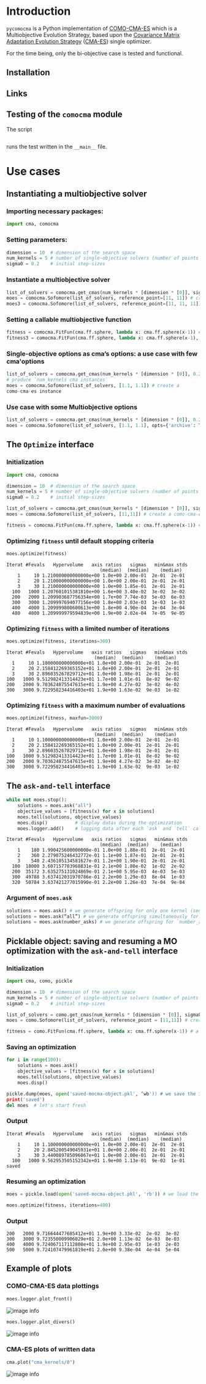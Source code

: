 # Introduction

``pycomocma`` is a Python implementation of [COMO-CMA-ES](https://hal.inria.fr/hal-02103694/document) which is a Multiobjective Evolution Strategy, based upon the [Covariance Matrix Adaptation Evolution Strategy](https://en.wikipedia.org/wiki/CMA-ES) 
([CMA-ES](http://cma.gforge.inria.fr/)) single optimizer.

For the time being, only the bi-objective case is tested and functional.

## Installation

## Links

## Testing of the `comocma` module

The script
```python -m comocma
```
runs the test written in the `__main__` file.


# Use cases 

## Instantiating a multiobjective solver

### Importing necessary packages:
```python
import cma, comocma
```

### Setting parameters:
```python
dimension = 10  # dimension of the search space
num_kernels = 5 # number of single-objective solvers (number of points on the front)
sigma0 = 0.2    # initial step-sizes
```

### Instantiate a multiobjective solver
```python
list_of_solvers = comocma.get_cmas(num_kernels * [dimension * [0]], sigma0) # produce `num_kernels cma instances`
moes = comocma.Sofomore(list_of_solvers, reference_point=[11, 11]) # create a bi-objective como-cma-es instance
moes3 = comocma.Sofomore(list_of_solvers, reference_point=[11, 11, 11]) # create a multiobjective como-cma-es instance
```

### Setting a callable multiobjective function
```python
fitness = comocma.FitFun(cma.ff.sphere, lambda x: cma.ff.sphere(x-1)) # a callable bi-objective function
fitness3 = comocma.FitFun(cma.ff.sphere, lambda x: cma.ff.sphere(x-1), lambda x: cma.ff.sphere(x+1)) # a callable multiobjective function
```

### Single-objective options as cma’s options: a use case with few cma'options
```python
list_of_solvers = comocma.get_cmas(num_kernels * [dimension * [0]], 0.2, inopts={'bounds': [0.2, 0.9], 'tolx': 10**-7,'popsize': 32}) 
# produce `num_kernels cma instances`
moes = comocma.Sofomore(list_of_solvers, [1.1, 1.1]) # create a 
como-cma-es instance
```

### Use case with some Multiobjective options
```python
list_of_solvers = comocma.get_cmas(num_kernels * [dimension * [0]], 0.2)
moes = comocma.Sofomore(list_of_solvers, [1.1, 1.1], opts={'archive': True, 'restart': None, 'update_order': None}) # create a como-cma-es instance
```


## The `Optimize` interface

### Initialization
```python
import cma, comocma

dimension = 10  # dimension of the search space
num_kernels = 5 # number of single-objective solvers (number of points on the front)
sigma0 = 0.2    # initial step-sizes

list_of_solvers = comocma.get_cmas(num_kernels * [dimension * [0]], sigma0) # produce `num_kernels cma instances`
moes = comocma.Sofomore(list_of_solvers, [11,11]) # create a como-cma-es instance

fitness = comocma.FitFun(cma.ff.sphere, lambda x: cma.ff.sphere(x-1)) # a callable bi-objective function
```
### Optimizing `fitness` until default stopping criteria

```python
moes.optimize(fitness)
```

    Iterat #Fevals   Hypervolume   axis ratios   sigmas   min&max stds
                                      (median)  (median)    (median)
        1     10 1.210000000000000e+00 1.0e+00 2.00e-01  2e-01  2e-01
        2     20 1.210000000000000e+00 1.0e+00 2.00e-01  2e-01  2e-01
        3     30 1.210000000000000e+00 1.0e+00 1.85e-01  2e-01  2e-01
      100   1000 1.207601015381810e+00 1.6e+00 3.40e-02  3e-02  3e-02
      200   2000 1.209903687756354e+00 1.7e+00 7.74e-03  5e-03  6e-03
      300   3000 1.209997694077156e+00 1.8e+00 2.03e-03  1e-03  1e-03
      400   4000 1.209999800600613e+00 1.8e+00 4.90e-04  2e-04  3e-04
      480   4800 1.209999979594839e+00 1.9e+00 2.02e-04  7e-05  9e-05
      
    
### Optimizing `fitness` with a limited number of iterations

```python
moes.optimize(fitness, iterations=300)
```
    Iterat #Fevals   Hypervolume   axis ratios   sigmas   min&max stds
                                    (median)  (median)    (median)
      1     10 1.100000000000000e+01 1.0e+00 2.00e-01  2e-01  2e-01
      2     20 2.158412269365152e+01 1.0e+00 2.00e-01  2e-01  2e-01
      3     30 2.896035267829712e+01 1.0e+00 1.98e-01  2e-01  2e-01
    100   1000 9.512982413314423e+01 1.7e+00 1.01e-01  8e-02  9e-02
    200   2000 9.703624875547615e+01 1.9e+00 4.27e-02  3e-02  4e-02
    300   3000 9.722958234416403e+01 1.9e+00 1.63e-02  9e-03  1e-02


### Optimizing `fitness`  with a maximum number of evaluations

```python
moes.optimize(fitness, maxfun=3000)
```
    Iterat #Fevals   Hypervolume   axis ratios   sigmas   min&max stds
                                    (median)  (median)    (median)
      1     10 1.100000000000000e+01 1.0e+00 2.00e-01  2e-01  2e-01
      2     20 2.158412269365152e+01 1.0e+00 2.00e-01  2e-01  2e-01
      3     30 2.896035267829712e+01 1.0e+00 1.98e-01  2e-01  2e-01
    100   1000 9.512982413314423e+01 1.7e+00 1.01e-01  8e-02  9e-02
    200   2000 9.703624875547615e+01 1.9e+00 4.27e-02  3e-02  4e-02
    300   3000 9.722958234416403e+01 1.9e+00 1.63e-02  9e-03  1e-02


## The `ask-and-tell` interface

```python
while not moes.stop():
    solutions = moes.ask("all")
    objective_values = [fitness(x) for x in solutions]
    moes.tell(solutions, objective_values)
    moes.disp()          # display datas during the optimization
    moes.logger.add()    # logging data after each `ask` and `tell` call
```

    Iterat #Fevals   Hypervolume   axis ratios   sigmas   min&max stds
                                      (median)  (median)    (median)
        1    180 1.990425600000000e-01 1.0e+00 1.88e-01  2e-01  2e-01
        2    360 2.279075246432772e-01 1.1e+00 1.87e-01  2e-01  2e-01
        3    540 2.436105134581627e-01 1.2e+00 1.90e-01  2e-01  2e-01
      100  18000 3.607157703968831e-01 2.1e+00 1.80e-02  1e-02  2e-02
      200  35172 3.635275131024869e-01 2.1e+00 5.95e-03  4e-03  5e-03
      300  49788 3.637412031970786e-01 2.2e+00 1.29e-03  8e-04  1e-03
      320  50784 3.637421277015990e-01 2.2e+00 1.26e-03  7e-04  9e-04

### Argument of `moes.ask`

```python
solutions = moes.ask() # we generate offspring for only one kernel (sequential)
solutions = moes.ask(“all”) # we generate offspring simultaneously for all kernels (parallel)
solutions = moes.ask(number_asks) # we generate offspring for `number_asks` kernels
```

## Picklable object: saving and resuming a MO optimization with the  `ask-and-tell` interface

### Initialization

```python
import cma, como, pickle

dimension = 10  # dimension of the search space
num_kernels = 5 # number of single-objective solvers (number of points on the front)
sigma0 = 0.2    # initial step-sizes

list_of_solvers = como.get_cmas(num_kernels * [dimension * [0]], sigma0) # produce `num_kernels cma instances`
moes = como.Sofomore(list_of_solvers, reference_point = [11,11]) # create a como-cma-es instance

fitness = como.FitFun(cma.ff.sphere, lambda x: cma.ff.sphere(x-1)) # a callable bi-objective function
```

### Saving an optimization

```python
for i in range(100):
    solutions = moes.ask()
    objective_values = [fitness(x) for x in solutions]
    moes.tell(solutions, objective_values)
    moes.disp()

pickle.dump(moes, open('saved-mocma-object.pkl', ‘wb')) # we save the instance
print('saved')
del moes  # let's start fresh
```

### Output

    Iterat #Fevals   Hypervolume   axis ratios   sigmas   min&max stds
                                      (median)  (median)    (median)
        1     10 1.100000000000000e+01 1.0e+00 2.00e-01  2e-01  2e-01
        2     20 2.845200549045931e+01 1.0e+00 2.00e-01  2e-01  2e-01
        3     30 3.440089785096067e+01 1.0e+00 2.00e-01  2e-01  2e-01
      100   1000 9.562953505152342e+01 1.9e+00 1.13e-01  9e-02  1e-01
    saved

### Resuming an optimization

```python
moes = pickle.load(open('saved-mocma-object.pkl', 'rb')) # we load the saved file here

moes.optimize(fitness, iterations=400)
```

### Output

    200   2000 9.716644477685412e+01 1.9e+00 3.33e-02  2e-02  3e-02
    300   3000 9.723550009906029e+01 2.0e+00 1.13e-02  6e-03  8e-03
    400   4000 9.724067117112808e+01 1.9e+00 2.95e-03  1e-03  2e-03
    500   5000 9.724107479961819e+01 2.0e+00 9.38e-04  4e-04  5e-04

## Example of plots

### COMO-CMA-ES data plottings

```python
moes.logger.plot_front()
```
![image info](./readme_images/front.png )

```python
moes.logger.plot_divers()
```
![image info](./readme_images/divers.png )

### CMA-ES plots of written data

```python
cma.plot("cma_kernels/0")
```
![image info](./readme_images/cma-example.png )







